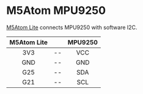 # M5Atom MPU9250

[M5Atom Lite](https://docs.m5stack.com/#/en/core/atom_lite) connects MPU9250 with software I2C.

| M5Atom Lite |     | MPU9250 |
| :---------: | :-: | :-----: |
|     3V3     | --  |   VCC   |
|     GND     | --  |   GND   |
|     G25     | --  |   SDA   |
|     G21     | --  |   SCL   |
